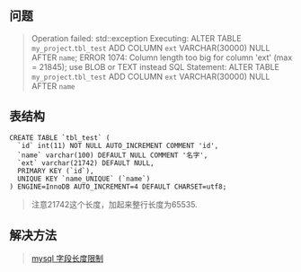 ## 问题
> Operation failed: std::exception
Executing:
ALTER TABLE `my_project`.`tbl_test` 
ADD COLUMN `ext` VARCHAR(30000) NULL AFTER `name`;
ERROR 1074: Column length too big for column 'ext' (max = 21845); use BLOB or TEXT instead
SQL Statement:
ALTER TABLE `my_project`.`tbl_test` 
ADD COLUMN `ext` VARCHAR(30000) NULL AFTER `name`

## 表结构

```
CREATE TABLE `tbl_test` (
  `id` int(11) NOT NULL AUTO_INCREMENT COMMENT 'id',
  `name` varchar(100) DEFAULT NULL COMMENT '名字',
  `ext` varchar(21742) DEFAULT NULL,
  PRIMARY KEY (`id`),
  UNIQUE KEY `name_UNIQUE` (`name`)
) ENGINE=InnoDB AUTO_INCREMENT=4 DEFAULT CHARSET=utf8;
```
> 注意21742这个长度，加起来整行长度为65535.

## 解决方法



> [mysql 字段长度限制](http://blog.csdn.net/qq_31678877/article/details/52936625)